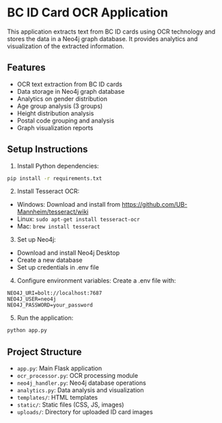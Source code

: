 # BC ID Card OCR Application

This application extracts text from BC ID cards using OCR technology and stores the data in a Neo4j graph database. It provides analytics and visualization of the extracted information.

## Features

- OCR text extraction from BC ID cards
- Data storage in Neo4j graph database
- Analytics on gender distribution
- Age group analysis (3 groups)
- Height distribution analysis
- Postal code grouping and analysis
- Graph visualization reports

## Setup Instructions

1. Install Python dependencies:
```bash
pip install -r requirements.txt
```

2. Install Tesseract OCR:
- Windows: Download and install from https://github.com/UB-Mannheim/tesseract/wiki
- Linux: `sudo apt-get install tesseract-ocr`
- Mac: `brew install tesseract`

3. Set up Neo4j:
- Download and install Neo4j Desktop
- Create a new database
- Set up credentials in .env file

4. Configure environment variables:
Create a .env file with:
```
NEO4J_URI=bolt://localhost:7687
NEO4J_USER=neo4j
NEO4J_PASSWORD=your_password
```

5. Run the application:
```bash
python app.py
```

## Project Structure

- `app.py`: Main Flask application
- `ocr_processor.py`: OCR processing module
- `neo4j_handler.py`: Neo4j database operations
- `analytics.py`: Data analysis and visualization
- `templates/`: HTML templates
- `static/`: Static files (CSS, JS, images)
- `uploads/`: Directory for uploaded ID card images 